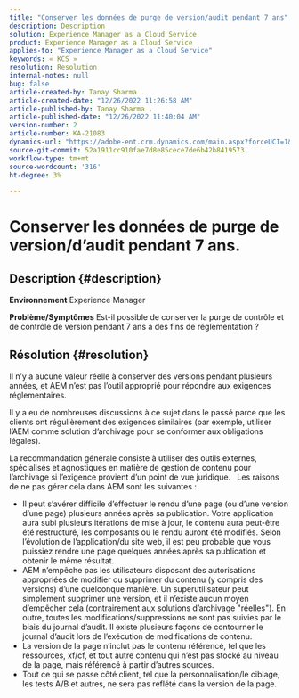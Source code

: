 ```yaml
---
title: "Conserver les données de purge de version/audit pendant 7 ans"
description: Description
solution: Experience Manager as a Cloud Service
product: Experience Manager as a Cloud Service
applies-to: "Experience Manager as a Cloud Service"
keywords: « KCS »
resolution: Resolution
internal-notes: null
bug: false
article-created-by: Tanay Sharma .
article-created-date: "12/26/2022 11:26:58 AM"
article-published-by: Tanay Sharma .
article-published-date: "12/26/2022 11:40:04 AM"
version-number: 2
article-number: KA-21083
dynamics-url: "https://adobe-ent.crm.dynamics.com/main.aspx?forceUCI=1&pagetype=entityrecord&etn=knowledgearticle&id=beedc534-1085-ed11-81ac-6045bd006239"
source-git-commit: 52a1911cc910fae7d8e85cece7de6b42b8419573
workflow-type: tm+mt
source-wordcount: '316'
ht-degree: 3%

---
```


# Conserver les données de purge de version/d’audit pendant 7 ans.

## Description {#description}

<b>Environnement</b>
Experience Manager


<b>Problème/Symptômes</b>
Est-il possible de conserver la purge de contrôle et de contrôle de version pendant 7 ans à des fins de réglementation ?


## Résolution {#resolution}


Il n’y a aucune valeur réelle à conserver des versions pendant plusieurs années, et AEM n’est pas l’outil approprié pour répondre aux exigences réglementaires.

Il y a eu de nombreuses discussions à ce sujet dans le passé parce que les clients ont régulièrement des exigences similaires (par exemple, utiliser l’AEM comme solution d’archivage pour se conformer aux obligations légales).

La recommandation générale consiste à utiliser des outils externes, spécialisés et agnostiques en matière de gestion de contenu pour l’archivage si l’exigence provient d’un point de vue juridique.
 
Les raisons de ne pas gérer cela dans AEM sont les suivantes :

- Il peut s’avérer difficile d’effectuer le rendu d’une page (ou d’une version d’une page) plusieurs années après sa publication. Votre application aura subi plusieurs itérations de mise à jour, le contenu aura peut-être été restructuré, les composants ou le rendu auront été modifiés. Selon l’évolution de l’application/du site web, il est peu probable que vous puissiez rendre une page quelques années après sa publication et obtenir le même résultat.
- AEM n’empêche pas les utilisateurs disposant des autorisations appropriées de modifier ou supprimer du contenu (y compris des versions) d’une quelconque manière. Un superutilisateur peut simplement supprimer une version, et il n’existe aucun moyen d’empêcher cela (contrairement aux solutions d’archivage &quot;réelles&quot;). En outre, toutes les modifications/suppressions ne sont pas suivies par le biais du journal d’audit. Il existe plusieurs façons de contourner le journal d’audit lors de l’exécution de modifications de contenu.
- La version de la page n’inclut pas le contenu référencé, tel que les ressources, xf/cf, et tout autre contenu qui n’est pas stocké au niveau de la page, mais référencé à partir d’autres sources.
- Tout ce qui se passe côté client, tel que la personnalisation/le ciblage, les tests A/B et autres, ne sera pas reflété dans la version de la page.

